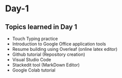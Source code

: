 # Day-1
## Topics learned in Day 1
* Touch Typing practice
* Introduction to Google Office application tools
* Resume building using Overleaf (online latex editor)
* Github tutorial (Repository creation)
* Visual Studio Code
* Stackedit tool (MarkDown Editor)
* Google Colab tutorial
